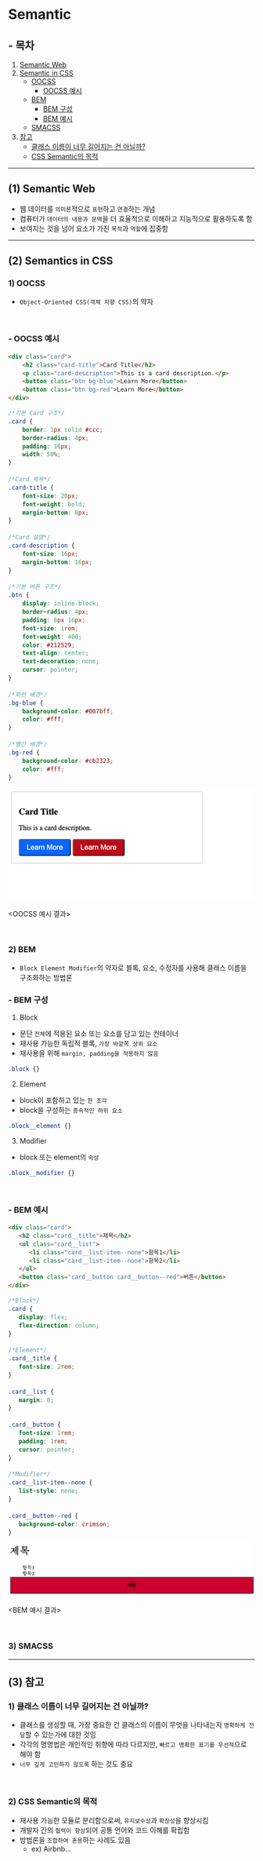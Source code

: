 # Semantic

## - 목차
1. [Semantic Web](#1-semantic-web)
2. [Semantic in CSS](#2-semantics-in-css)
    - [OOCSS](#1-oocss)
        - [OOCSS 예시](#--oocss-예시) 
    - [BEM](#2-bem)
        - [BEM 구성](#--bem-구성)
        - [BEM 예시](#--bem-예시)
    - [SMACSS](#3-smacss)
3. [참고](#3-참고)
    - [클래스 이름이 너무 길어지는 건 아닐까?](#1-클래스-이름이-너무-길어지는-건-아닐까)
    - [CSS Semantic의 목적](#2-css-semantic의-목적)

---

## (1) Semantic Web

- 웹 데이터를 `의미론`적으로 `표현`하고 `연결`하는 개념
- 컴퓨터가 `데이터의 내용과 문맥`을 더 효율적으로 이해하고 지능적으로 활용하도록 함
- 보여지는 것을 넘어 요소가 가진 `목적`과 `역할`에 집중함


---

## (2) Semantics in CSS

### **1) OOCSS**

- `Object-Oriented CSS(객체 지향 CSS)`의 약자

<br>

### - OOCSS 예시

```html
<div class="card">
    <h2 class="card-title">Card Title</h2>
    <p class="card-description">This is a card description.</p>
    <button class="btn bg-blue">Learn More</button>
    <button class="btn bg-red">Learn More</button>
</div>
```

```css
/*기본 Card 구조*/
.card {
    border: 1px solid #ccc;
    border-radius: 4px;
    padding: 16px;
    width: 50%;
}

/*Card 제목*/
.card-title {
    font-size: 20px;
    font-weight: bold;
    margin-bottom: 8px;
}

/*Card 설명*/
.card-description {
    font-size: 16px;
    margin-bottom: 16px;
}

/*기본 버튼 구조*/
.btn {
    display: inline-block;
    border-radius: 4px;
    padding: 8px 16px;
    font-size: 1rem;
    font-weight: 400;
    color: #212529;
    text-align: center;
    text-decoration: none;
    cursor: pointer;
}

/*파란 배경*/
.bg-blue {
    background-color: #007bff;
    color: #fff;
}

/*빨간 배경*/
.bg-red {
    background-color: #cb2323;
    color: #fff;
}
```

![OOCSS 예시](../img/CSS_OOCSS_example.png)

<OOCSS 예시 결과>

<br>

### **2) BEM**

- `Block Element Modifier`의 약자로 블록, 요소, 수정자를 사용해 클래스 이름을 구조화하는 방법론

### - BEM 구성

1) Block
  - 문단 `전체`에 적용된 요소 또는 요소를 담고 있는 컨테이너
  - 재사용 가능한 독립적 블록, `가장 바깥쪽 상위 요소`
  - 재사용을 위해 `margin, padding을 적용하지 않음`

```css
.block {}
```


2) Element
  - block이 포함하고 있는 `한 조각`
  - block을 구성하는 `종속적인 하위 요소`

```css
.block__element {}
```


3) Modifier
  - block 또는 element의 `속성`

```css
.block__modifier {}
```

<br>

### - BEM 예시

```html
<div class="card">
   <h2 class="card__title">제목</h2>
   <ul class="card__list">
      <li class="card__list-item--none">항목1</li>
      <li class="card__list-item--none">항목2</li>
   </ul>
   <button class="card__button card__button--red">버튼</button>
</div>
```

```css
/*Block*/
.card {
   display: flex;
   flex-direction: column;
}

/*Element*/
.card__title {
   font-size: 2rem;
}

.card__list {
   margin: 0;
}

.card__button {
   font-size: 1rem;
   padding: 1rem;
   cursor: pointer;
}

/*Modifier*/
.card__list-item--none {
   list-style: none;
}

.card__button--red {
   background-color: crimson;
}
```

![BEM 예시](../img/CSS_BEM_example.png)

<BEM 예시 결과>


<br>

### **3) SMACSS**


---

## (3) 참고

### **1) 클래스 이름이 너무 길어지는 건 아닐까?**

- 클래스를 생성할 때, 가장 중요한 건 클래스의 이름이 무엇을 나타내는지 `명확하게 전달`할 수 있는가에 대한 것임
- 각각의 명명법은 개인적인 취향에 따라 다르지만, `빠르고 명확한 표기를 우선적`으로 해야 함
- `너무 깊게 고민하지 않도록` 하는 것도 중요

<br>

### **2) CSS Semantic의 목적**

- 재사용 가능한 모듈로 분리함으로써, `유지보수성`과 `확장성`을 향상시킴
- 개발자 간의 `협력이 향상`되어 공통 언어와 코드 이해를 확립함
- 방법론을 `조합하여 혼용`하는 사례도 있음
  - ex) Airbnb...